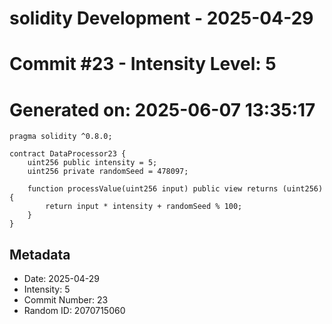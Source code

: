 ﻿# solidity Development - 2025-04-29
# Commit #23 - Intensity Level: 5
# Generated on: 2025-06-07 13:35:17
```solidity
pragma solidity ^0.8.0;

contract DataProcessor23 {
    uint256 public intensity = 5;
    uint256 private randomSeed = 478097;

    function processValue(uint256 input) public view returns (uint256) {
        return input * intensity + randomSeed % 100;
    }
}
```
## Metadata
- Date: 2025-04-29
- Intensity: 5
- Commit Number: 23
- Random ID: 2070715060
